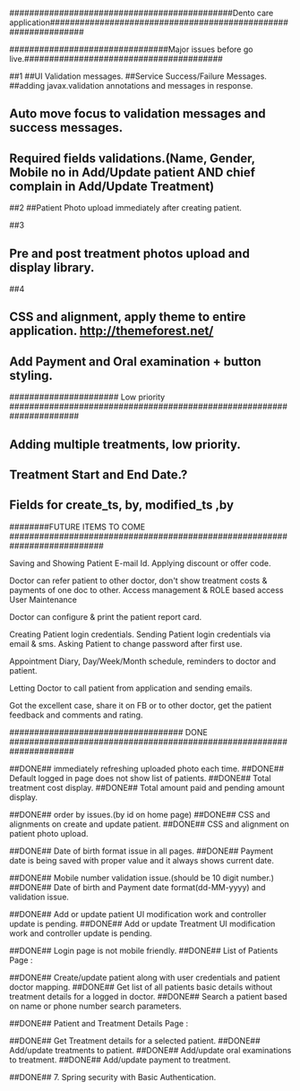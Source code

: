 
#############################################Dento care application###############################################################

################################Major issues before go live.########################################

##1
##UI Validation messages.
##Service Success/Failure Messages.
##adding javax.validation annotations and messages in response.
## Auto move focus to validation messages and success messages.
## Required fields validations.(Name, Gender, Mobile no in Add/Update patient AND chief complain in Add/Update Treatment)

##2
##Patient Photo upload immediately after creating patient.

##3
## Pre and post treatment photos upload and display library.

##4
## CSS and alignment, apply theme to entire application. http://themeforest.net/
## Add Payment and Oral examination + button styling.
###################### Low priority ######################################################################

## Adding multiple treatments, low priority.
## Treatment Start and End Date.?
## Fields for create_ts, by, modified_ts ,by

########FUTURE ITEMS TO COME ###########################################################################

Saving and Showing Patient E-mail Id.
Applying discount or offer code.

Doctor can refer patient to other doctor, don't show treatment costs & payments of one doc to other.
Access management & ROLE based access
User Maintenance

Doctor can configure & print the patient report card.

Creating Patient login credentials.
Sending Patient login credentials via email & sms.
Asking Patient to change password after first use.

Appointment Diary, Day/Week/Month schedule, reminders to doctor and patient.

Letting Doctor to call patient from application and sending emails.

Got the excellent case, share it on FB or to other doctor, get the patient feedback and comments and rating.

################################### DONE #####################################################################

##DONE## immediately refreshing uploaded photo each time.
##DONE## Default logged in page does not show list of patients.
##DONE## Total treatment cost display.
##DONE## Total amount paid and pending amount display.

##DONE## order by issues.(by id on home page)
##DONE## CSS and alignments on create and update patient.
##DONE## CSS and alignment on patient photo upload.

##DONE## Date of birth format issue in all pages.
##DONE## Payment date is being saved with proper value and it always shows current date.

##DONE## Mobile number validation issue.(should be 10 digit number.)
##DONE## Date of birth and Payment date format(dd-MM-yyyy) and validation issue.

##DONE## Add or update patient UI modification work and controller update is pending.
##DONE## Add or update Treatment UI modification work and controller update is pending.

##DONE## Login page is not mobile friendly.
##DONE## List of Patients Page :

##DONE## Create/update patient along with user credentials and patient doctor mapping.
##DONE## Get list of all patients basic details without treatment details for a logged in doctor.
##DONE## Search a patient based on name or phone number search parameters.


##DONE## Patient and Treatment Details Page :

##DONE## Get Treatment details for a selected patient.
##DONE## Add/update treatments to patient.
##DONE## Add/update oral examinations to treatment.
##DONE## Add/update payment to treatment.

##DONE## 7. Spring security with Basic Authentication.
